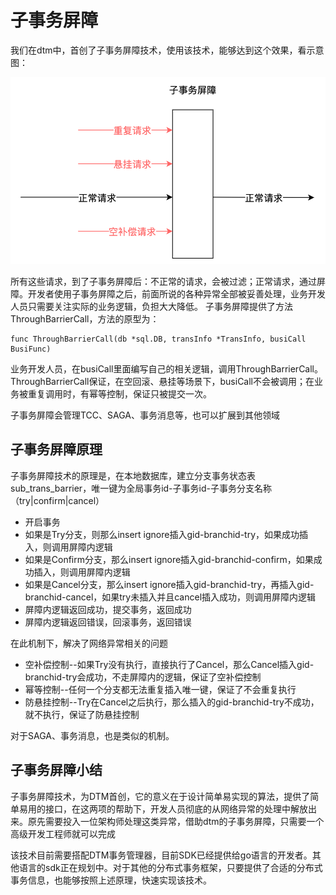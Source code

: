 # 子事务屏障

我们在dtm中，首创了子事务屏障技术，使用该技术，能够达到这个效果，看示意图：

![barrier](../imgs/barrier.jpg)

所有这些请求，到了子事务屏障后：不正常的请求，会被过滤；正常请求，通过屏障。开发者使用子事务屏障之后，前面所说的各种异常全部被妥善处理，业务开发人员只需要关注实际的业务逻辑，负担大大降低。
子事务屏障提供了方法ThroughBarrierCall，方法的原型为：


```
func ThroughBarrierCall(db *sql.DB, transInfo *TransInfo, busiCall BusiFunc)
```

业务开发人员，在busiCall里面编写自己的相关逻辑，调用ThroughBarrierCall。ThroughBarrierCall保证，在空回滚、悬挂等场景下，busiCall不会被调用；在业务被重复调用时，有幂等控制，保证只被提交一次。

子事务屏障会管理TCC、SAGA、事务消息等，也可以扩展到其他领域

## 子事务屏障原理

子事务屏障技术的原理是，在本地数据库，建立分支事务状态表sub_trans_barrier，唯一键为全局事务id-子事务id-子事务分支名称（try|confirm|cancel）

- 开启事务
- 如果是Try分支，则那么insert ignore插入gid-branchid-try，如果成功插入，则调用屏障内逻辑
- 如果是Confirm分支，那么insert ignore插入gid-branchid-confirm，如果成功插入，则调用屏障内逻辑
- 如果是Cancel分支，那么insert ignore插入gid-branchid-try，再插入gid-branchid-cancel，如果try未插入并且cancel插入成功，则调用屏障内逻辑
- 屏障内逻辑返回成功，提交事务，返回成功
- 屏障内逻辑返回错误，回滚事务，返回错误

在此机制下，解决了网络异常相关的问题

- 空补偿控制--如果Try没有执行，直接执行了Cancel，那么Cancel插入gid-branchid-try会成功，不走屏障内的逻辑，保证了空补偿控制
- 幂等控制--任何一个分支都无法重复插入唯一键，保证了不会重复执行
- 防悬挂控制--Try在Cancel之后执行，那么插入的gid-branchid-try不成功，就不执行，保证了防悬挂控制

对于SAGA、事务消息，也是类似的机制。

## 子事务屏障小结

子事务屏障技术，为DTM首创，它的意义在于设计简单易实现的算法，提供了简单易用的接口，在这两项的帮助下，开发人员彻底的从网络异常的处理中解放出来。原先需要投入一位架构师处理这类异常，借助dtm的子事务屏障，只需要一个高级开发工程师就可以完成

该技术目前需要搭配DTM事务管理器，目前SDK已经提供给go语言的开发者。其他语言的sdk正在规划中。对于其他的分布式事务框架，只要提供了合适的分布式事务信息，也能够按照上述原理，快速实现该技术。
